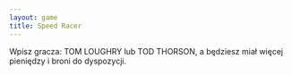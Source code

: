 ```yaml
---
layout: game
title: Speed Racer
---
```


Wpisz gracza: TOM LOUGHRY lub TOD THORSON, a będziesz 
miał więcej
pieniędzy i broni do dyspozycji.
